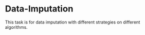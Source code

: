 # Data-Imputation
This task is for data imputation with different strategies on different algorithms.

